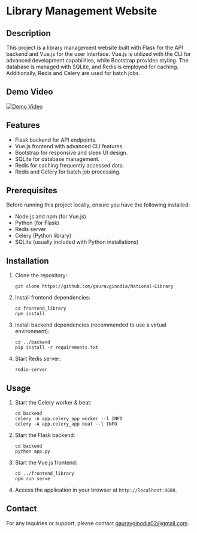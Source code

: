 # Library Management Website

## Description
This project is a library management website built with Flask for the API backend and Vue.js for the user interface. Vue.js is utilized with the CLI for advanced development capabilities, while Bootstrap provides styling. The database is managed with SQLite, and Redis is employed for caching. Additionally, Redis and Celery are used for batch jobs.

## Demo Video

[![Demo Video](https://img.youtube.com/vi/F7sSOhsArE4/0.jpg)](https://www.youtube.com/watch?v=F7sSOhsArE4)


## Features
- Flask backend for API endpoints.
- Vue.js frontend with advanced CLI features.
- Bootstrap for responsive and sleek UI design.
- SQLite for database management.
- Redis for caching frequently accessed data.
- Redis and Celery for batch job processing.

## Prerequisites
Before running this project locally, ensure you have the following installed:
- Node.js and npm (for Vue.js)
- Python (for Flask)
- Redis server
- Celery (Python library)
- SQLite (usually included with Python installations)

## Installation
1. Clone the repository:
   ```
   git clone https://github.com/gauravginodia/National-Library
   ```

2. Install frontend dependencies:
   ```
   cd frontend_library
   npm install
   ```

3. Install backend dependencies (recommended to use a virtual environment):
   ```
   cd ../backend
   pip install -r requirements.txt
   ```

4. Start Redis server:
   ```
   redis-server
   ```

## Usage
1. Start the Celery worker & beat:
   ```
   cd backend
   celery -A app.celery_app worker --l INFO
   celery -A app.celery_app beat --l INFO
   ```

2. Start the Flask backend:
   ```
   cd backend
   python app.py
   ```

3. Start the Vue.js frontend:
   ```
   cd ../frontend_library
   npm run serve
   ```

4. Access the application in your browser at `http://localhost:8080`.

## Contact
For any inquiries or support, please contact gauravginodia02@gmail.com.
